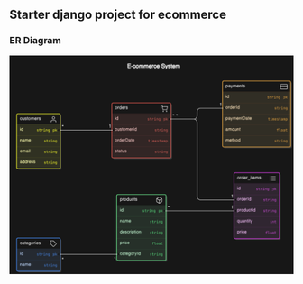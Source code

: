 ## Starter django project for ecommerce

### ER Diagram
![alt text](https://github.com/Gunawann20/ecommerce/blob/main/er-diagram.png)

